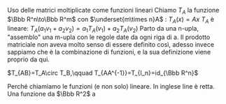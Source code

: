 Uso delle matrici moltiplicate come funzioni lineari
Chiamo $T_A$ la funzione $\Bbb R^n\to\Bbb R^m$ con $\underset{m\times n}A$ : $T_A(x)=Ax$
$T_A$ è lineare: $T_A(a_1v_1+a_2v_2)=a_1T_A(v_1)+a_2T_A(v_2)$
Parto da una n-upla, "assemblo" una m-upla con le regole date da ogni riga di a.
Il prodotto matriciale non aveva molto senso di essere definito così, adesso invece sappiamo che è la combinazione di funzioni, e la sua definizione viene proprio da qui.

$T_{AB}=T_A\circ T_B,\qquad T_{AA^{-1}}=T_{I_n}=id_{\Bbb R^n}$

Perché chiamiamo le funzioni (e non solo) lineare. In inglese line è retta. Una funzione da $\Bbb R^2$ a